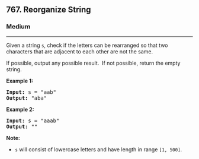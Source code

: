 <h2>767. Reorganize String</h2><h3>Medium</h3><hr><div><p>Given a string <code>s</code>, check if the letters can be rearranged so that two characters that are adjacent to each other are not the same.</p>

<p>If possible, output any possible result.&nbsp; If not possible, return the empty string.</p>

<p><strong>Example 1:</strong></p>

<pre><strong>Input:</strong> s = "aab"
<strong>Output:</strong> "aba"
</pre>

<p><strong>Example 2:</strong></p>

<pre><strong>Input:</strong> s = "aaab"
<strong>Output:</strong> ""
</pre>

<p><strong>Note:</strong></p>

<ul>
	<li><code>s</code> will consist of lowercase letters and have length in range <code>[1, 500]</code>.</li>
</ul>

<p>&nbsp;</p>
</div>